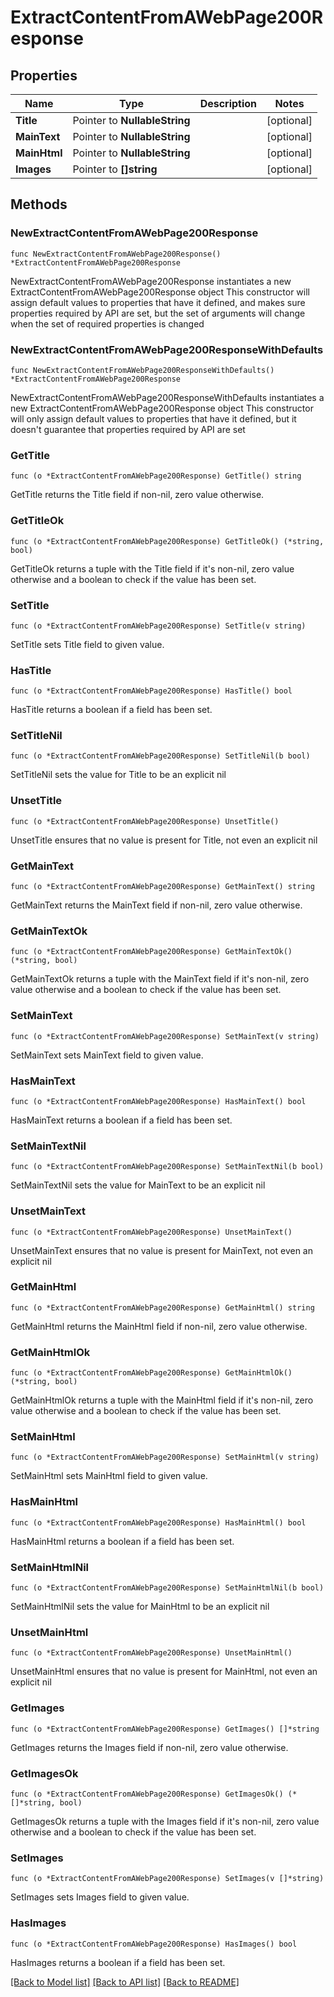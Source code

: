 # ExtractContentFromAWebPage200Response

## Properties

Name | Type | Description | Notes
------------ | ------------- | ------------- | -------------
**Title** | Pointer to **NullableString** |  | [optional] 
**MainText** | Pointer to **NullableString** |  | [optional] 
**MainHtml** | Pointer to **NullableString** |  | [optional] 
**Images** | Pointer to **[]string** |  | [optional] 

## Methods

### NewExtractContentFromAWebPage200Response

`func NewExtractContentFromAWebPage200Response() *ExtractContentFromAWebPage200Response`

NewExtractContentFromAWebPage200Response instantiates a new ExtractContentFromAWebPage200Response object
This constructor will assign default values to properties that have it defined,
and makes sure properties required by API are set, but the set of arguments
will change when the set of required properties is changed

### NewExtractContentFromAWebPage200ResponseWithDefaults

`func NewExtractContentFromAWebPage200ResponseWithDefaults() *ExtractContentFromAWebPage200Response`

NewExtractContentFromAWebPage200ResponseWithDefaults instantiates a new ExtractContentFromAWebPage200Response object
This constructor will only assign default values to properties that have it defined,
but it doesn't guarantee that properties required by API are set

### GetTitle

`func (o *ExtractContentFromAWebPage200Response) GetTitle() string`

GetTitle returns the Title field if non-nil, zero value otherwise.

### GetTitleOk

`func (o *ExtractContentFromAWebPage200Response) GetTitleOk() (*string, bool)`

GetTitleOk returns a tuple with the Title field if it's non-nil, zero value otherwise
and a boolean to check if the value has been set.

### SetTitle

`func (o *ExtractContentFromAWebPage200Response) SetTitle(v string)`

SetTitle sets Title field to given value.

### HasTitle

`func (o *ExtractContentFromAWebPage200Response) HasTitle() bool`

HasTitle returns a boolean if a field has been set.

### SetTitleNil

`func (o *ExtractContentFromAWebPage200Response) SetTitleNil(b bool)`

 SetTitleNil sets the value for Title to be an explicit nil

### UnsetTitle
`func (o *ExtractContentFromAWebPage200Response) UnsetTitle()`

UnsetTitle ensures that no value is present for Title, not even an explicit nil
### GetMainText

`func (o *ExtractContentFromAWebPage200Response) GetMainText() string`

GetMainText returns the MainText field if non-nil, zero value otherwise.

### GetMainTextOk

`func (o *ExtractContentFromAWebPage200Response) GetMainTextOk() (*string, bool)`

GetMainTextOk returns a tuple with the MainText field if it's non-nil, zero value otherwise
and a boolean to check if the value has been set.

### SetMainText

`func (o *ExtractContentFromAWebPage200Response) SetMainText(v string)`

SetMainText sets MainText field to given value.

### HasMainText

`func (o *ExtractContentFromAWebPage200Response) HasMainText() bool`

HasMainText returns a boolean if a field has been set.

### SetMainTextNil

`func (o *ExtractContentFromAWebPage200Response) SetMainTextNil(b bool)`

 SetMainTextNil sets the value for MainText to be an explicit nil

### UnsetMainText
`func (o *ExtractContentFromAWebPage200Response) UnsetMainText()`

UnsetMainText ensures that no value is present for MainText, not even an explicit nil
### GetMainHtml

`func (o *ExtractContentFromAWebPage200Response) GetMainHtml() string`

GetMainHtml returns the MainHtml field if non-nil, zero value otherwise.

### GetMainHtmlOk

`func (o *ExtractContentFromAWebPage200Response) GetMainHtmlOk() (*string, bool)`

GetMainHtmlOk returns a tuple with the MainHtml field if it's non-nil, zero value otherwise
and a boolean to check if the value has been set.

### SetMainHtml

`func (o *ExtractContentFromAWebPage200Response) SetMainHtml(v string)`

SetMainHtml sets MainHtml field to given value.

### HasMainHtml

`func (o *ExtractContentFromAWebPage200Response) HasMainHtml() bool`

HasMainHtml returns a boolean if a field has been set.

### SetMainHtmlNil

`func (o *ExtractContentFromAWebPage200Response) SetMainHtmlNil(b bool)`

 SetMainHtmlNil sets the value for MainHtml to be an explicit nil

### UnsetMainHtml
`func (o *ExtractContentFromAWebPage200Response) UnsetMainHtml()`

UnsetMainHtml ensures that no value is present for MainHtml, not even an explicit nil
### GetImages

`func (o *ExtractContentFromAWebPage200Response) GetImages() []*string`

GetImages returns the Images field if non-nil, zero value otherwise.

### GetImagesOk

`func (o *ExtractContentFromAWebPage200Response) GetImagesOk() (*[]*string, bool)`

GetImagesOk returns a tuple with the Images field if it's non-nil, zero value otherwise
and a boolean to check if the value has been set.

### SetImages

`func (o *ExtractContentFromAWebPage200Response) SetImages(v []*string)`

SetImages sets Images field to given value.

### HasImages

`func (o *ExtractContentFromAWebPage200Response) HasImages() bool`

HasImages returns a boolean if a field has been set.


[[Back to Model list]](../README.md#documentation-for-models) [[Back to API list]](../README.md#documentation-for-api-endpoints) [[Back to README]](../README.md)


